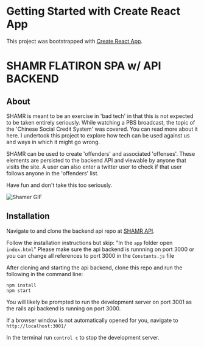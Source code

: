 # Getting Started with Create React App

This project was bootstrapped with [Create React App](https://github.com/facebook/create-react-app).

# SHAMR FLATIRON SPA w/ API BACKEND

## About

SHAMR is meant to be an exercise in 'bad tech' in that this is not expected to be taken entirely seriously. While watching a PBS broadcast, the topic of the 'Chinese Social Credit System' was covered. You can read more about it here. I undertook this project to explore how tech can be used against us and ways in which it might go wrong.

SHAMR can be used to create 'offenders' and associated 'offenses'. These elements are persisted to the backend API and viewable by anyone that visits the site. A user can also enter a twitter user to check if that user follows anyone in the 'offenders' list. 

Have fun and don't take this too seriously.

![Shamer GIF](public/images/SHAMR_SCROLL.gif)

## Installation

Navigate to and clone the backend api repo at [SHAMR API](https://github.com/Soundwood/SHAMR).

Follow the installation instructions but skip: "In the `app` folder open `index.html`"
Please make sure the api backend is runnning on port 3000 or you can change all references to port 3000 in the `Constants.js` file

After cloning and starting the api backend, clone this repo and run the following in the command line:

```
npm install
npm start
```

You will likely be prompted to run the development server on port 3001 as the rails api backend is running on port 3000.

If a browser window is not automatically opened for you, navigate to `http://localhost:3001/`

In the terminal run `control c` to stop the development server.
